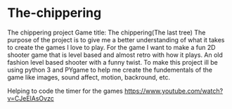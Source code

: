 # The-chippering
The chippering project
Game title: The chippering(The last tree) The purpose of the project is to give me a better understanding of what it takes to create the games I love to play. For the game I want to make a fun 2D shooter game that is level based and almost retro with how it plays. An old fashion level based shooter with a funny twist. To make this project ill be using python 3 and PYgame to help me create the fundementals of the game like images, sound affect, motion, backround, etc.




Helping to code the timer for the games https://www.youtube.com/watch?v=CJeElAsOvzc 
